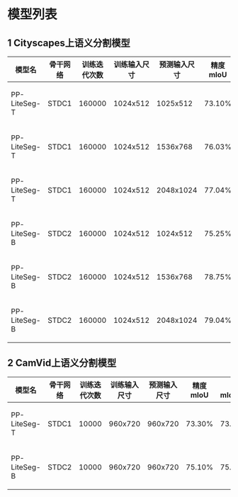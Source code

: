 # 模型列表

## 1 Cityscapes上语义分割模型

| 模型名 | 骨干网络 | 训练迭代次数 | 训练输入尺寸 | 预测输入尺寸 | 精度mIoU | 精度mIoU(flip) | 精度mIoU(ms+flip) | 下载链接 |
| --- | --- | --- | ---| --- | --- | --- | --- | --- |
|PP-LiteSeg-T|STDC1|160000|1024x512|1025x512|73.10%|73.89%|-|[config](https://github.com/PaddlePaddle/PaddleSeg/blob/release/2.6/configs/pp_liteseg//pp_liteseg_stdc1_cityscapes_1024x512_scale0.5_160k.yml)\|[训练模型](https://paddleseg.bj.bcebos.com/dygraph/cityscapes/pp_liteseg_stdc1_cityscapes_1024x512_scale0.5_160k/model.pdparams)\|[预测模型](https://paddleseg.bj.bcebos.com/inference/pp_liteseg_infer_models/pp_liteseg_stdc1_cityscapes_1024x512_scale0.5_160k_inference_model.zip)|
|PP-LiteSeg-T|STDC1|160000|1024x512|1536x768|76.03%|76.74%|-|[config](https://github.com/PaddlePaddle/PaddleSeg/blob/release/2.6/configs/pp_liteseg//pp_liteseg_stdc1_cityscapes_1024x512_scale0.75_160k.yml)\|[训练模型](https://paddleseg.bj.bcebos.com/dygraph/cityscapes/pp_liteseg_stdc1_cityscapes_1024x512_scale0.75_160k/model.pdparams)\|[预测模型](https://paddleseg.bj.bcebos.com/inference/pp_liteseg_infer_models/pp_liteseg_stdc1_cityscapes_1024x512_scale0.75_160k_inference_model.zip)|
|PP-LiteSeg-T|STDC1|160000|1024x512|2048x1024|77.04%|77.73%|77.46%|[config](https://github.com/PaddlePaddle/PaddleSeg/blob/release/2.6/configs/pp_liteseg//pp_liteseg_stdc1_cityscapes_1024x512_scale1.0_160k.yml)\|[训练模型](https://paddleseg.bj.bcebos.com/dygraph/cityscapes/pp_liteseg_stdc1_cityscapes_1024x512_scale1.0_160k/model.pdparams)\|[预测模型](https://paddleseg.bj.bcebos.com/inference/pp_liteseg_infer_models/pp_liteseg_stdc1_cityscapes_1024x512_scale1.0_160k_inference_model.zip)|
|PP-LiteSeg-B|STDC2|160000|1024x512|1024x512|75.25%|75.65%|-|[config](https://github.com/PaddlePaddle/PaddleSeg/blob/release/2.6/configs/pp_liteseg//pp_liteseg_stdc2_cityscapes_1024x512_scale0.5_160k.yml)\|[训练模型](https://paddleseg.bj.bcebos.com/dygraph/cityscapes/pp_liteseg_stdc2_cityscapes_1024x512_scale0.5_160k/model.pdparams)\|[预测模型](https://paddleseg.bj.bcebos.com/inference/pp_liteseg_infer_models/pp_liteseg_stdc2_cityscapes_1024x512_scale0.5_160k_inference_model.zip)|
|PP-LiteSeg-B|STDC2|160000|1024x512|1536x768|78.75%|79.23%|-|[config](https://github.com/PaddlePaddle/PaddleSeg/blob/release/2.6/configs/pp_liteseg//pp_liteseg_stdc2_cityscapes_1024x512_scale0.75_160k.yml)\|[训练模型](https://paddleseg.bj.bcebos.com/dygraph/cityscapes/pp_liteseg_stdc2_cityscapes_1024x512_scale0.75_160k/model.pdparams)\|[预测模型](https://paddleseg.bj.bcebos.com/inference/pp_liteseg_infer_models/pp_liteseg_stdc2_cityscapes_1024x512_scale0.75_160k_inference_model.zip)|
|PP-LiteSeg-B|STDC2|160000|1024x512|2048x1024|79.04%|79.52%|79.85%|[config](https://github.com/PaddlePaddle/PaddleSeg/blob/release/2.6/configs/pp_liteseg//pp_liteseg_stdc2_cityscapes_1024x512_scale1.0_160k.yml)\|[训练模型](https://paddleseg.bj.bcebos.com/dygraph/cityscapes/pp_liteseg_stdc2_cityscapes_1024x512_scale1.0_160k/model.pdparams)\|[预测模型](https://paddleseg.bj.bcebos.com/inference/pp_liteseg_infer_models/pp_liteseg_stdc2_cityscapes_1024x512_scale1.0_160k_inference_model.zip)|

## 2 CamVid上语义分割模型

| 模型名 | 骨干网络 | 训练迭代次数 | 训练输入尺寸 | 预测输入尺寸 | 精度mIoU | 精度mIoU(flip) | 精度mIoU(ms+flip) | 下载链接 |
| --- | --- | --- | ---| --- | --- | --- | --- | --- |
|PP-LiteSeg-T|STDC1|10000|960x720|960x720|73.30%|73.89%|73.66%|[config](https://github.com/PaddlePaddle/PaddleSeg/blob/release/2.6/configs/pp_liteseg//pp_liteseg_stdc1_camvid_960x720_10k.yml)\|[训练模型](https://paddleseg.bj.bcebos.com/dygraph/camvid/pp_liteseg_stdc1_camvid_960x720_10k/model.pdparams)\|[预测模型](https://paddleseg.bj.bcebos.com/inference/pp_liteseg_infer_models/pp_liteseg_stdc1_camvid_960x720_10k_inference_model.zip)|
|PP-LiteSeg-B|STDC2|10000|960x720|960x720|75.10%|75.85%|75.48%|[config](https://github.com/PaddlePaddle/PaddleSeg/blob/release/2.6/configs/pp_liteseg//pp_liteseg_stdc2_camvid_960x720_10k.yml)\|[训练模型](https://paddleseg.bj.bcebos.com/dygraph/camvid/pp_liteseg_stdc2_camvid_960x720_10k/model.pdparams)\|[预测模型](https://paddleseg.bj.bcebos.com/inference/pp_liteseg_infer_models/pp_liteseg_stdc2_camvid_960x720_10k_inference_model.zip)|
